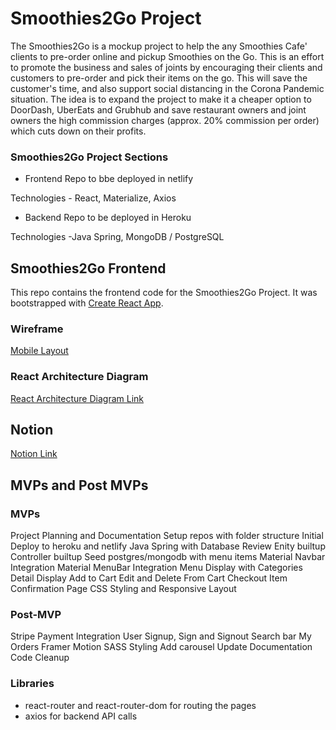 # Smoothies2Go Project

The Smoothies2Go is a mockup project to help the any Smoothies Cafe' clients to pre-order online and pickup Smoothies on the Go. This is an effort to promote the business and sales of joints by encouraging their clients and customers to pre-order and pick their items on the go. This will save the customer's time, and also support social distancing in the Corona Pandemic situation. The idea is to expand the project to make it a cheaper option to DoorDash, UberEats and Grubhub and save restaurant owners and joint owners the high commission charges (approx. 20% commission per order) which cuts down on their profits.

### Smoothies2Go Project Sections

- Frontend Repo to bbe deployed in netlify

Technologies - React, Materialize, Axios

- Backend Repo to be deployed in Heroku

Technologies -Java Spring, MongoDB / PostgreSQL

## Smoothies2Go Frontend

This repo contains the frontend code for the Smoothies2Go Project. It was bootstrapped with [Create React App](https://github.com/facebook/create-react-app).

### Wireframe

[Mobile Layout](https://res.cloudinary.com/dreamer123/image/upload/v1605822175/Capstone/Fresh-To-Go_-_Mobile_Layout_rjwwyx.png)

### React Architecture Diagram

[React Architecture Diagram Link](https://res.cloudinary.com/dreamer123/image/upload/v1605822428/Capstone/Smoothies2Go-React-Arcitecture-Diagram_wm5hl7.png)

## Notion

[Notion Link](https://www.notion.so/Smoothies2Go-planning-1cfe62a022084da4bb7fa08bb1222e43)

## MVPs and Post MVPs

### MVPs

Project Planning and Documentation
Setup repos with folder structure
Initial Deploy to heroku and netlify
Java Spring with Database Review
Enity builtup
Controller builtup
Seed postgres/mongodb with menu items
Material Navbar Integration
Material MenuBar Integration
Menu Display with Categories
Detail Display
Add to Cart
Edit and Delete From Cart
Checkout Item
Confirmation Page
CSS Styling and Responsive Layout

### Post-MVP

Stripe Payment Integration
User Signup, Sign and Signout
Search bar
My Orders
Framer Motion
SASS Styling
Add carousel
Update Documentation
Code Cleanup

### Libraries

- react-router and react-router-dom for routing the pages
- axios for backend API calls
